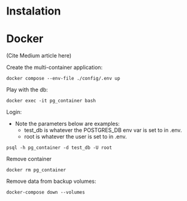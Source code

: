 # Instalation
# Docker

(Cite Medium article here)

Create the multi-container application:
```commandline
docker compose --env-file ./config/.env up
```

Play with the db:
```commandline
docker exec -it pg_container bash
```

Login:
- Note the parameters below are examples: 
    - test_db is whatever the POSTGRES_DB env var is set to in .env.
    - root is whatever the user is set to in .env.

```commandline
psql -h pg_container -d test_db -U root
```

Remove container
```commandline
docker rm pg_container
```

Remove data from backup volumes:
```commandline
docker-compose down --volumes
```




